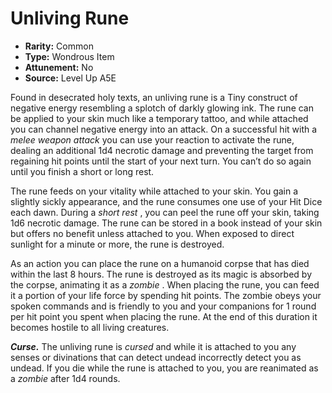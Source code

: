 
# Unliving Rune

* **Rarity:** Common
* **Type:** Wondrous Item
* **Attunement:** No
* **Source:** Level Up A5E


Found in desecrated holy texts, an unliving rune is a Tiny construct of negative energy resembling a splotch of darkly glowing ink. The rune can be applied to your skin much like a temporary tattoo, and while attached you can channel negative energy into an attack. On a successful hit with a _melee weapon attack_  you can use your reaction to activate the rune, dealing an additional 1d4 necrotic damage and preventing the target from regaining hit points until the start of your next turn. You can’t do so again until you finish a short or long rest.

The rune feeds on your vitality while attached to your skin. You gain a slightly sickly appearance, and the rune consumes one use of your Hit Dice each dawn. During a _short rest_ , you can peel the rune off your skin, taking 1d6 necrotic damage. The rune can be stored in a book instead of your skin but offers no benefit unless attached to you. When exposed to direct sunlight for a minute or more, the rune is destroyed.

As an action you can place the rune on a humanoid corpse that has died within the last 8 hours. The rune is destroyed as its magic is absorbed by the corpse, animating it as a _zombie_ . When placing the rune, you can feed it a portion of your life force by spending hit points. The zombie obeys your spoken commands and is friendly to you and your companions for 1 round per hit point you spent when placing the rune. At the end of this duration it becomes hostile to all living creatures.

**_Curse._** The unliving rune is _cursed_  and while it is attached to you any senses or divinations that can detect undead incorrectly detect you as undead. If you die while the rune is attached to you, you are reanimated as a _zombie_  after 1d4 rounds.
